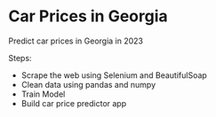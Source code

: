 # Car Prices in Georgia
 Predict car prices in Georgia in 2023

Steps:
- Scrape the web using Selenium and BeautifulSoap
- Clean data using pandas and numpy
- Train Model
- Build car price predictor app
